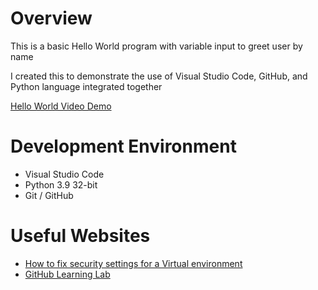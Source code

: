 # Overview

This is a basic Hello World program with variable input to greet user by name

I created this to demonstrate the use of Visual Studio Code, GitHub, and Python language integrated together

[Hello World Video Demo](https://youtu.be/9E87zqNg2VE)

# Development Environment

* Visual Studio Code
* Python 3.9 32-bit
* Git / GitHub


# Useful Websites

* [How to fix security settings for a Virtual environment](https://stackoverflow.com/questions/41117421/ps1-cannot-be-loaded-because-running-scripts-is-disabled-on-this-system/49112322#49112322)
* [GitHub Learning Lab](https://github.com/MiltonChino/github-slideshow/issues/1)
